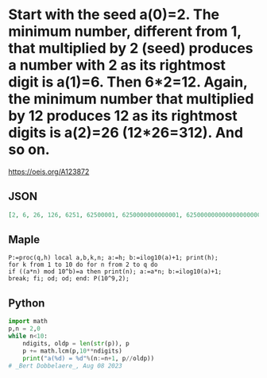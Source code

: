 # Start with the seed a\(0\)\=2\. The minimum number, different from 1, that multiplied by 2 \(seed\) produces a number with 2 as its rightmost digit is a\(1\)\=6\. Then 6\*2\=12\. Again, the minimum number that multiplied by 12 produces 12 as its rightmost digits is a\(2\)\=26 \(12\*26\=312\)\. And so on\.
https://oeis.org/A123872
## JSON
```JSON
[2, 6, 26, 126, 6251, 62500001, 6250000000000001, 6250000000000000000000000000001, 62500000000000000000000000000000000000000000000000000000000001]
```
## Maple
```Maple
P:=proc(q,h) local a,b,k,n; a:=h; b:=ilog10(a)+1; print(h);
for k from 1 to 10 do for n from 2 to q do
if ((a*n) mod 10^b)=a then print(n); a:=a*n; b:=ilog10(a)+1;
break; fi; od; od; end: P(10^9,2);
```
## Python
```Python
import math
p,n = 2,0
while n<10:
    ndigits, oldp = len(str(p)), p
    p += math.lcm(p,10**ndigits)
    print("a(%d) = %d"%(n:=n+1, p//oldp))
# _Bert Dobbelaere_, Aug 08 2023
```
